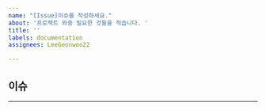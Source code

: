 ```yaml
---
name: "[Issue]이슈를 작성하세요."
about: '프로젝트 와중 필요한 것들을 적습니다. '
title: ''
labels: documentation
assignees: LeeGeonwoo22

---
```


## 이슈
------------------------------------------------
